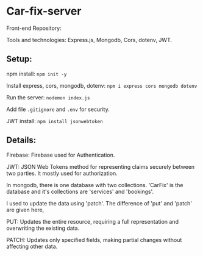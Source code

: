 # Car-fix-server 

Front-end Repository: 

Tools and technologies: Express.js, Mongodb, Cors, dotenv, JWT.

## Setup:

npm install: `npm init -y`

Install express, cors, mongodb, dotenv: `npm i express cors mongodb dotenv`

Run the server: `nodemon index.js`

Add file `.gitignore` and `.env` for security. 

JWT install: `npm install jsonwebtoken`


## Details:

Firebase: Firebase used for Authentication. 

JWT: JSON Web Tokens method for representing claims securely between two parties. It mostly used for authorization. 

In mongodb, there is one database with two collections. 'CarFix' is the database and it's collections are 'services' and 'bookings'. 

I used to update the data using 'patch'. The difference of 'put' and 'patch' are given here, 

PUT: Updates the entire resource, requiring a full representation and overwriting the existing data.

PATCH: Updates only specified fields, making partial changes without affecting other data.
